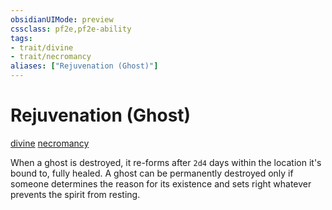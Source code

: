 ```yaml
---
obsidianUIMode: preview
cssclass: pf2e,pf2e-ability
tags:
- trait/divine
- trait/necromancy
aliases: ["Rejuvenation (Ghost)"]
---
```

# Rejuvenation (Ghost)
[divine](divine.md "Divine Tradition Trait")  [necromancy](necromancy.md "Necromancy School Trait")  


When a ghost is destroyed, it re-forms after `2d4` days within the location it's bound to, fully healed. A ghost can be permanently destroyed only if someone determines the reason for its existence and sets right whatever prevents the spirit from resting.